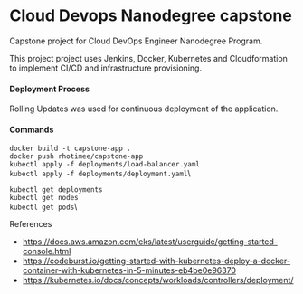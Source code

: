 # Cloud Devops Nanodegree capstone

Capstone project for Cloud DevOps Engineer Nanodegree Program.

This project project uses Jenkins, Docker, Kubernetes and Cloudformation to implement CI/CD and infrastructure provisioning.

#### Deployment Process

Rolling Updates was used for continuous deployment of the application.

#### Commands
```docker build -t capstone-app .```\
```docker push rhotimee/capstone-app```\
```kubectl apply -f deployments/load-balancer.yaml```\
```kubectl apply -f deployments/deployment.yaml```\

```kubectl get deployments```\
```kubectl get nodes```\
```kubectl get pods```\

References
- https://docs.aws.amazon.com/eks/latest/userguide/getting-started-console.html
- https://codeburst.io/getting-started-with-kubernetes-deploy-a-docker-container-with-kubernetes-in-5-minutes-eb4be0e96370
- https://kubernetes.io/docs/concepts/workloads/controllers/deployment/
